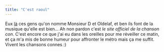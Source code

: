 ```yaml
---
title: "C'est raoul"
---
```


Eux [là](http://oldelafetmonsieurd.free.fr/accueil.htm) ces gens qu'on nomme
Monsieur D et Oldelaf, et ben ils font de la musique qu'elle est bien... Ah
non pardon c'est _le site officiel de la chanson con_. C'est encore ce que
j'ai eu dans les oreilles pour me réveiller ce matin, et ça m'a mis de bonne
humeur pour affronter le métro mais ça me suffit.  
Vivent les chansons connes :)

